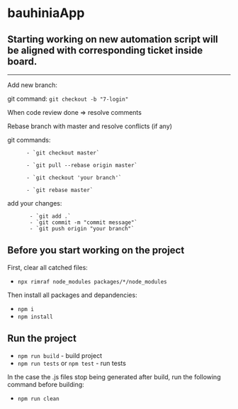# bauhiniaApp

Starting working on new automation script will be aligned with corresponding ticket inside board.
---

---

Add new branch:

git command: `git checkout -b "7-login"`

When code review done => resolve comments

 Rebase branch with master and resolve conflicts (if any)

 


git commands:

          - `git checkout master`  
          
          - `git pull --rebase origin master`
          
          - `git checkout 'your branch'`
          
          - `git rebase master`

 
add your changes:

           - `git add .`
           - `git commit -m "commit message"`
           - `git push origin "your branch"`


Before you start working on the project
---

First, clear all catched files:
- `npx rimraf node_modules packages/*/node_modules` 

Then install all packages and depandencies:
- `npm i` 
- `npm install`

Run the project
---

- `npm run build` - build project
- `npm run tests` or `npm test` - run tests

In the case the .js files stop being generated after build, run the following command before building:
- `npm run clean`


